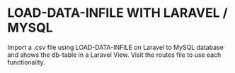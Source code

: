 # LOAD-DATA-INFILE WITH LARAVEL / MYSQL
Import a .csv file using LOAD-DATA-INFILE on Laravel to MySQL database and shows the db-table in a Laravel View.
Visit the routes file to use each functionality.
